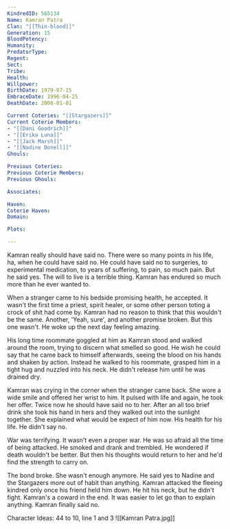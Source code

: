 ```yaml
---
KindredID: 565134
Name: Kamran Patra
Clan: "[[Thin-blood]]"
Generation: 15
BloodPotency: 
Humanity: 
PredatorType: 
Regent: 
Sect: 
Tribe: 
Health: 
Willpower: 
BirthDate: 1979-07-15
EmbraceDate: 1996-04-25
DeathDate: 2008-01-01

Current Coteries: "[[Stargazers]]"
Current Coterie Members: 
- "[[Dani Goodrich]]"
- "[[Erika Luna]]"
- "[[Jack Marsh]]"
- "[[Nadine Donell]]"
Ghouls: 

Previous Coteries: 
Previous Coterie Members: 
Previous Ghouls: 

Associates: 

Haven: 
Coterie Haven: 
Domain: 

Plots: 

---
```

Kamran really should have said no. There were so many points in his life, ha, when he could have said no. He could have said no to surgeries, to experimental medication, to years of suffering, to pain, so much pain. But he said yes. The will to live is a terrible thing. Kamran has endured so much more than he ever wanted to.

When a stranger came to his bedside promising health, he accepted. It wasn't the first time a priest, spirit healer, or some other person toting a crock of shit had come by. Kamran had no reason to think that this wouldn't be the same. Another, 'Yeah, sure', and another promise broken. But this one wasn't. He woke up the next day feeling amazing.

His long time roommate goggled at him as Kamran stood and walked around the room, trying to discern what smelled so good. He wish he could say that he came back to himself afterwards, seeing the blood on his hands and shaken by action. Instead he walked to his roommate, grasped him in a tight hug and nuzzled into his neck. He didn't release him until he was drained dry. 

Kamran was crying in the corner when the stranger came back. She wore a wide smile and offered her wrist to him. It pulsed with life and again, he took her offer. Twice now he should have said no to her. After an all too brief drink she took his hand in hers and they walked out into the sunlight together. She explained what would be expect of him now. His health for his life. He didn't say no. 

War was terrifying. It wasn't even a proper war. He was so afraid all the time of being attacked. He smoked and drank and trembled. He wondered if death wouldn't be better. But then his thoughts would return to her and he'd find the strength to carry on.

The bond broke. She wasn't enough anymore. He said yes to Nadine and the Stargazers more out of habit than anything. Kamran attacked the fleeing kindred only once his friend held him down. He hit his neck, but he didn't fight. Kamran's a coward in the end. It was easier to let go than to explain anything. Kamran finally said no.

Character Ideas: 
44 to 10, line 1 and 3
![[Kamran Patra.jpg]]